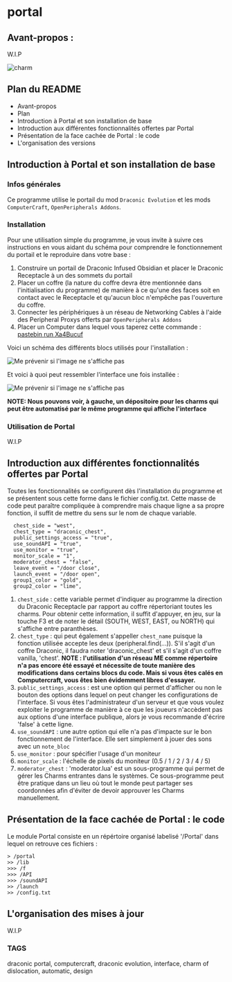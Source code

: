 # portal

## Avant-propos : ##

W.I.P

![charm](https://ftbwiki.org/images/8/89/Item_Charm_of_Dislocation.png)

## Plan du README ##

- Avant-propos
- Plan
- Introduction à Portal et son installation de base
- Introduction aux différentes fonctionnalités offertes par Portal
- Présentation de la face cachée de Portal : le code
- L'organisation des versions


## Introduction à Portal et son installation de base ##

### Infos générales ###

Ce programme utilise le portail du mod `Draconic Evolution` et les mods `ComputerCraft`, `OpenPeripherals Addons`.


### Installation ###

Pour une utilisation simple du programme, je vous invite à suivre ces instructions en vous aidant du schéma pour comprendre le fonctionnement du portail et le reproduire dans votre base :

1. Construire un portail de Draconic Infused Obsidian et placer le Draconic Receptacle à un des sommets du portail
2. Placer un coffre (la nature du coffre devra être mentionnée dans l'initialisation du programme) de manière à ce qu'une des faces soit en contact avec le Receptacle et qu'aucun bloc n'empêche pas l'ouverture du coffre.
3. Connecter les périphériques à un réseau de Networking Cables à l'aide des Peripheral Proxys offerts par `OpenPeripherals Addons`
4. Placer un Computer dans lequel vous taperez cette commande : [pastebin run Xa4Bucuf](https://pastebin.com/Xa4Bucuf)

Voici un schéma des différents blocs utilisés pour l'installation :

![Me prévenir si l'image ne s'affiche pas](https://i.ibb.co/fSKPDyj/2021-04-04-17-06-03.jpg)

Et voici à quoi peut ressembler l'interface une fois installée :

![Me prévenir si l'image ne s'affiche pas](https://i.ibb.co/RHTm46m/2020-06-05-21-24-11.png)

**NOTE: Nous pouvons voir, à gauche, un dépositoire pour les charms qui peut être automatisé par le même programme qui affiche l'interface**

### Utilisation de Portal ###

W.I.P

## Introduction aux différentes fonctionnalités offertes par Portal ##

Toutes les fonctionnalités se configurent dès l'installation du programme et se présentent sous cette forme dans le fichier config.txt.
Cette masse de code peut paraître compliquée à comprendre mais chaque ligne a sa propre fonction, il suffit de mettre du sens sur le nom de chaque variable.


```
  chest_side = "west",
  chest_type = "draconic_chest",
  public_settings_access = "true",
  use_soundAPI = "true",
  use_monitor = "true",
  monitor_scale = "1",
  moderator_chest = "false",
  leave_event = "/door close",
  launch_event = "/door open",
  group1_color = "gold",
  group2_color = "lime",
```

1. `chest_side` : cette variable permet d'indiquer au programme la direction du Draconic Receptacle par rapport au coffre répertoriant toutes les charms. Pour obtenir cette information, il suffit d'appuyer, en jeu, sur la touche F3 et de noter le détail (SOUTH, WEST, EAST, ou NORTH) qui s'affiche entre paranthèses.
2. `chest_type` : qui peut également s'appeller `chest_name` puisque la fonction utilisée accepte les deux (peripheral.find(...)). S'il s'agit d'un coffre Draconic, il faudra noter 'draconic_chest' et s'il s'agit d'un coffre vanilla, 'chest'. **NOTE : l'utilisation d'un réseau ME comme répertoire n'a pas encore été essayé et nécessite de toute manière des modifications dans certains blocs du code. Mais si vous êtes calés en Computercraft, vous êtes bien évidemment libres d'essayer.**
3. `public_settings_access` : est une option qui permet d'afficher ou non le bouton des options dans lequel on peut changer les configurations de l'interface. Si vous êtes l'administrateur d'un serveur et que vous voulez exploiter le programme de manière à ce que les joueurs n'accèdent pas aux options d'une interface publique, alors je vous recommande d'écrire 'false' à cette ligne.
4. `use_soundAPI` : une autre option qui elle n'a pas d'impacte sur le bon fonctionnement de l'interface. Elle sert simplement à jouer des sons avec un `note_bloc`
5. `use_monitor` : pour spécifier l'usage d'un moniteur
6. `monitor_scale` : l'échelle de pixels du moniteur (0.5 / 1 / 2 / 3 / 4 / 5)
7. `moderator_chest` : 'moderator.lua' est un sous-programme qui permet de gérer les Charms entrantes dans le systèmes. Ce sous-programme peut être pratique dans un lieu où tout le monde peut partager ses coordonnées afin d'éviter de devoir approuver les Charms manuellement.

## Présentation de la face cachée de Portal : le code ##

Le module Portal consiste en un répértoire organisé labelisé '/Portal' dans lequel on retrouve ces fichiers :

```
> /portal
>> /lib
>>> /f
>>> /API
>>> /soundAPI
>> /launch
>> /config.txt
```


## L'organisation des mises à jour ##

W.I.P

### TAGS ###

draconic portal, computercraft, draconic evolution, interface, charm of dislocation, automatic, design
